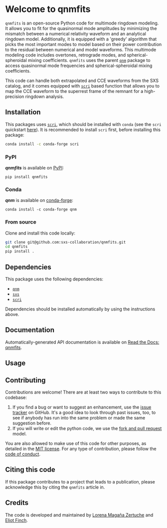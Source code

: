 # Welcome to qnmfits

`qnmfits` is an open-source Python code for multimode ringdown modeling. It 
allows you to fit for the quasinormal mode amplitudes by minimizing the 
mismatch between a numerical relativity waveform and an analytical ringdown 
model. Additionally, it is equipped with a 'greedy' algorithm that picks the 
most important modes to model based on their power contribution to the residual 
between numerical and model waveforms. This multimode modeling code includes
overtones, retrograde modes, and spherical-spheroidal mixing coefficients. 
`qnmfits` uses the parent [`qnm`](https://github.com/duetosymmetry/qnm) package to 
access quasinormal mode frequencies and spherical-spheroidal mixing
coefficients.

This code can handle both extrapolated and CCE waveforms from the SXS catalog,
and it comes equipped with [`scri`](https://github.com/moble/scri/) based
function that allows you to map the CCE waveform to the superrest frame of the
remnant for a high-precision ringdown analysis.

## Installation
This packages uses [`scri`](https://github.com/moble/scri), which should be installed with `conda` (see the `scri` quickstart [here](https://github.com/moble/scri#quick-start)). It is recommended to install `scri` first, before installing this package:

```bash
conda install -c conda-forge scri
```

### PyPI
_**qnmfits**_ is available on [PyPI](https://pypi.org/project/qnmfits/):

```shell
pip install qnmfits
```

### Conda
_**qnm**_ is available on [conda-forge](https://anaconda.org/conda-forge/qnm):

```shell
conda install -c conda-forge qnm
```

### From source
Clone and install this code locally:

```bash
git clone git@github.com:sxs-collaboration/qnmfits.git
cd qnmfits
pip install .
```

## Dependencies
This package uses the following dependencies:

* [`qnm`](https://github.com/duetosymmetry/qnm)
* [`sxs`](https://github.com/sxs-collaboration/sxs)
* [`scri`](https://github.com/moble/scri)

Dependencies should be installed automatically by using the instructions above.

## Documentation
Automatically-generated API documentation is available on [Read the Docs: qnmfits](https://qnmfits.readthedocs.io/).

## Usage


## Contributing
Contributions are welcome! There are at least two ways to contribute to this codebase:

1. If you find a bug or want to suggest an enhancement, use the [issue tracker](https://github.com/sxs-collaboration/qnmfits/issues) on GitHub. It's a good idea to look through past issues, too, to see if anybody has run into the same problem or made the same suggestion before.
2. If you will write or edit the python code, we use the [fork and pull request](https://help.github.com/articles/creating-a-pull-request-from-a-fork/) model.

You are also allowed to make use of this code for other purposes, as detailed in the [MIT license](LICENSE). For any type of contribution, please follow the [code of conduct](CODE_OF_CONDUCT.md).


## Citing this code
If this package contributes to a project that leads to a publication,
please acknowledge this by citing the `qnmfits` article in.

## Credits
The code is developed and maintained by [Lorena Magaña Zertuche](https://github.com/lmagana3) and [Eliot Finch](https://github.com/eliotfinch).
